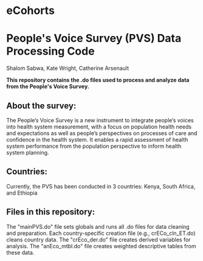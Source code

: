 # eCohorts

# People's Voice Survey (PVS) Data Processing Code
Shalom Sabwa, Kate Wright, Catherine Arsenault

**This repository contains the .do files used to process and analyze data from the People's Voice Survey.** 

## About the survey: 
The People’s Voice Survey is a new instrument to integrate people’s voices into health system measurement, with a focus on population health needs and expectations as well as people’s perspectives on processes of care and confidence in the health system. It enables a rapid assessment of health system performance from the population perspective to inform health system planning.

## Countries: 
Currently, the PVS has been conducted in 3 countries: Kenya, South Africa, and Ethiopia 

## Files in this repository: 
The "mainPVS.do" file sets globals and runs all .do files for data cleaning and preparation. Each country-specific creation file (e.g., crECo_cln_ET.do) cleans country data. The "crEco_der.do" file creates derived variables for analysis. The "anEco_mtbl.do" file creates weighted descriptive tables from these data. 

